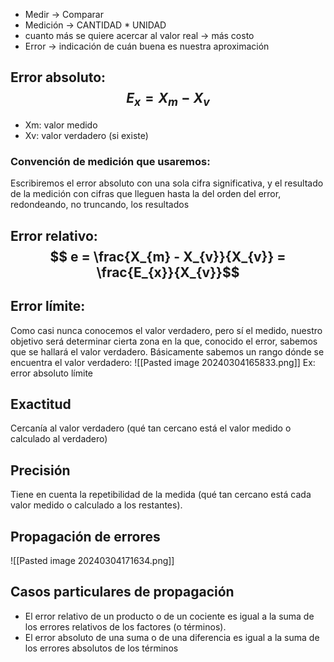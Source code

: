 - Medir -> Comparar
- Medición -> CANTIDAD * UNIDAD
- cuanto más se quiere acercar al valor real -> más costo
- Error -> indicación de cuán buena es nuestra aproximación
## Error absoluto: $$ E_{x} = X_{m} - X_{v} $$
- Xm: valor medido
- Xv: valor verdadero (si existe)
### Convención de medición que usaremos:
Escribiremos el error absoluto con una sola cifra significativa, y el resultado de la medición con cifras que lleguen hasta la del orden del error, redondeando, no truncando, los resultados

## Error relativo: $$ e = \frac{X_{m} - X_{v}}{X_{v}} = \frac{E_{x}}{X_{v}}$$
## Error límite: 
Como casi nunca conocemos el valor verdadero, pero sí el medido, nuestro objetivo será determinar cierta zona en la que, conocido el error, sabemos que se hallará el valor verdadero.
Básicamente sabemos un rango dónde se encuentra el valor verdadero: 
![[Pasted image 20240304165833.png]]
Ex: error absoluto límite

## Exactitud
Cercanía al valor verdadero (qué tan cercano está el valor medido o calculado al verdadero)
## Precisión
Tiene en cuenta la repetibilidad de la medida (qué tan cercano está cada valor medido o calculado a los restantes).

## Propagación de errores
![[Pasted image 20240304171634.png]]

## Casos particulares de propagación
- El error relativo de un producto o de un cociente es igual a la suma de los errores relativos de los factores (o términos).
- El error absoluto de una suma o de una diferencia es igual a la suma de los errores absolutos de los términos